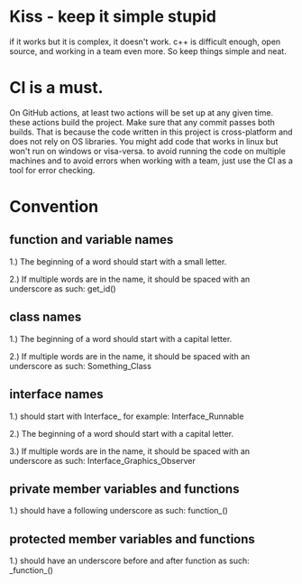 <h1>Kiss - keep it simple stupid</h1>  
if it works but it is complex, it doesn't work. c++ is difficult enough, open source, and working in a team even more. So keep things simple and neat.  
  
<h1>CI is a must.</h1>
On GitHub actions, at least two actions will be set up at any given time. these actions build the project. Make sure that any commit passes both builds.  
That is because the code written in this project is cross-platform and does not rely on OS libraries. You might add code that works in linux but won't run on windows  
or visa-versa. to avoid running the code on multiple machines and to avoid errors when working with a team, just use the CI as a tool for error checking.


<h1>Convention</h1>
<h2>function and variable names </h2> 
1.) The beginning of a word should start with a small letter.   

2.) If multiple words are in the name, it should be spaced with an underscore as such: get_id()    
  
<h2>class names</h2>  
1.) The beginning of a word should start with a capital letter.   

2.) If multiple words are in the name, it should be spaced with an underscore as such: Something_Class     
  
<h2>interface names</h2>  
1.) should start with Interface_ for example: Interface_Runnable    

2.) The beginning of a word should start with a capital letter.  

3.) If multiple words are in the name, it should be spaced with an underscore as such: Interface_Graphics_Observer    
  
  
<h2>private member variables and functions</h2>    
1.) should have a following underscore as such: function_()    
  
<h2>protected member variables and functions</h2>    
1.) should have an underscore before and after function as such: _function_()    

